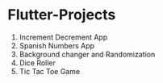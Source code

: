 # Flutter-Projects

1. Increment Decrement App
1. Spanish Numbers App
1. Background changer and Randomization
1. Dice Roller
1. Tic Tac Toe Game
